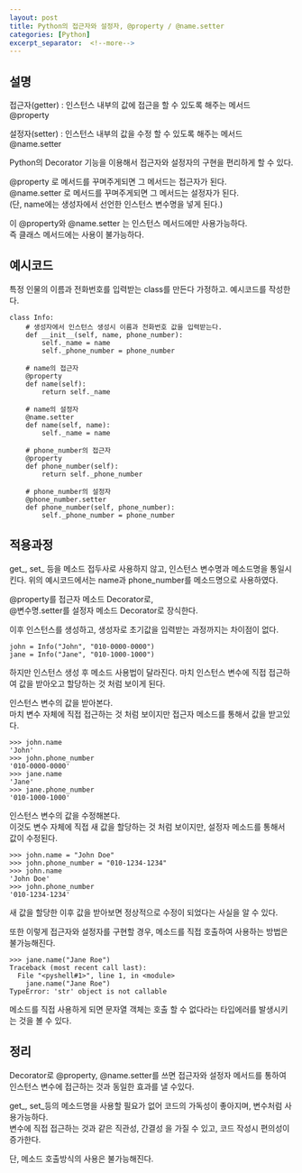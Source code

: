 ```yaml
---
layout: post
title: Python의 접근자와 설정자, @property / @name.setter
categories: [Python]
excerpt_separator:  <!--more-->
---
```


## 설명
접근자(getter) : 인스턴스 내부의 값에 접근을 할 수 있도록 해주는 메서드  
@property

설정자(setter) : 인스턴스 내부의 값을 수정 할 수 있도록 해주는 메서드  
@name.setter

Python의 Decorator 기능을 이용해서 접근자와 설정자의 구현을 편리하게 할 수 있다.

@property 로 메서드를 꾸며주게되면 그 메서드는 접근자가 된다.  
@name.setter 로 메서드를 꾸며주게되면 그 메서드는 설정자가 된다.   
(단, name에는 생성자에서 선언한 인스턴스 변수명을 넣게 된다.)

이 @property와 @name.setter 는 인스턴스 메서드에만 사용가능하다.  
즉 클래스 메서드에는 사용이 불가능하다.


## 예시코드
특정 인물의 이름과 전화번호를 입력받는 class를 만든다 가정하고. 예시코드를 작성한다.

```{.python}
class Info:
    # 생성자에서 인스턴스 생성시 이름과 전화번호 값을 입력받는다.
    def __init__(self, name, phone_number):
        self._name = name
        self._phone_number = phone_number
    
    # name의 접근자
    @property
    def name(self):
        return self._name
    
    # name의 설정자
    @name.setter
    def name(self, name):
        self._name = name

    # phone_number의 접근자
    @property
    def phone_number(self):
        return self._phone_number

    # phone_number의 설정자
    @phone_number.setter
    def phone_number(self, phone_number):
        self._phone_number = phone_number
```

## 적용과정
get_, set_ 등을 메소드 접두사로 사용하지 않고, 인스턴스 변수명과 메소드명을 통일시킨다. 
위의 예시코드에서는 name과 phone_number를 메소드명으로 사용하였다.

@property를 접근자 메소드 Decorator로,  
@변수명.setter를 설정자 메소드 Decorator로 장식한다.

이후 인스턴스를 생성하고, 생성자로 초기값을 입력받는 과정까지는 차이점이 없다.

```{.python}    
john = Info("John", "010-0000-0000")
jane = Info("Jane", "010-1000-1000")
```
하지만 인스턴스 생성 후 메소드 사용법이 달라진다.
마치 인스턴스 변수에 직접 접근하여 값을 받아오고 할당하는 것 처럼 보이게 된다.

인스턴스 변수의 값을 받아본다.  
마치 변수 자체에 직접 접근하는 것 처럼 보이지만 접근자 메소드를 통해서 값을 받고있다.

```{.python}
>>> john.name
'John'
>>> john.phone_number
'010-0000-0000'
>>> jane.name
'Jane'
>>> jane.phone_number
'010-1000-1000'
```

인스턴스 변수의 값을 수정해본다.  
이것도 변수 자체에 직접 새 값을 할당하는 것 처럼 보이지만, 설정자 메소드를 통해서 값이 수정된다.

```{.python}
>>> john.name = "John Doe"
>>> john.phone_number = "010-1234-1234"
>>> john.name
'John Doe'
>>> john.phone_number
'010-1234-1234'
```

새 값을 할당한 이후 값을 받아보면 정상적으로 수정이 되었다는 사실을 알 수 있다.

또한 이렇게 접근자와 설정자를 구현할 경우, 메소드를 직접 호출하여 사용하는 방법은 불가능해진다.

```{.python}
>>> jane.name("Jane Roe")
Traceback (most recent call last):
  File "<pyshell#1>", line 1, in <module>
    jane.name("Jane Roe")
TypeError: 'str' object is not callable
```

메소드를 직접 사용하게 되면 문자열 객체는 호출 할 수 없다라는 타입에러를 발생시키는 것을 볼 수 있다.


## 정리
Decorator로 @property, @name.setter를 쓰면 접근자와 설정자 메서드를 통하여 인스턴스 변수에 접근하는 것과 동일한 효과를 낼 수있다.

get_, set_등의 메소드명을 사용할 필요가 없어 코드의 가독성이 좋아지며, 변수처럼 사용가능하다.  
변수에 직접 접근하는 것과 같은 직관성, 간결성 을 가질 수 있고, 코드 작성시 편의성이 증가한다.

단, 메소드 호출방식의 사용은 불가능해진다. 